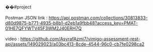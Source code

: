 ��# p r o j e c t 
<br><br>
Postman JSON link :
 https://api.postman.com/collections/30813833-d80d9875-b771-4935-b8b1-d2eb1a9fbb48?access_key=PMAT-01HE7QFYWTV45F3WM2J40ERH7Q
<br><br>
video :
https://github.com/AsyrafAzmi7/vimigo-assessment-rest-api/assets/149029023/a03bc413-8cde-4544-96c0-cb7fe0298ca2

